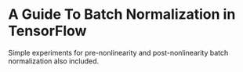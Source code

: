 # A Guide To Batch Normalization in TensorFlow

Simple experiments for pre-nonlinearity and post-nonlinearity batch normalization also included.
